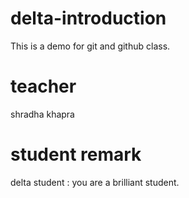 # delta-introduction
This is a demo for git and github class.

# teacher
shradha khapra

# student remark
delta student : you are a brilliant student.